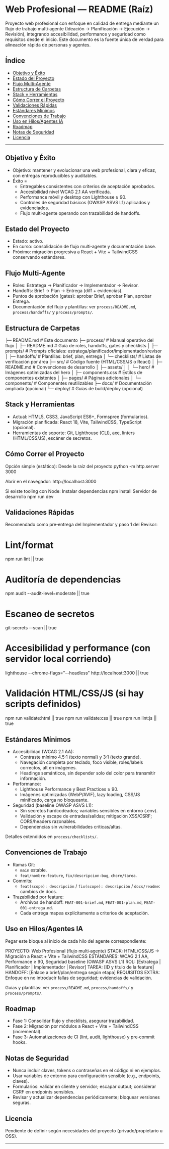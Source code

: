 # Web Profesional — README (Raíz)

Proyecto web profesional con enfoque en calidad de entrega mediante un flujo de trabajo multi‑agente (Ideación → Planificación → Ejecución → Revisión), integrando accesibilidad, performance y seguridad como requisitos desde el inicio. Este documento es la fuente única de verdad para alineación rápida de personas y agentes.

## Índice
- [Objetivo y Éxito](#objetivo-y-éxito)
- [Estado del Proyecto](#estado-del-proyecto)
- [Flujo Multi‑Agente](#flujo-multi-agente)
- [Estructura de Carpetas](#estructura-de-carpetas)
- [Stack y Herramientas](#stack-y-herramientas)
- [Cómo Correr el Proyecto](#cómo-correr-el-proyecto)
- [Validaciones Rápidas](#validaciones-rápidas)
- [Estándares Mínimos](#estándares-mínimos)
- [Convenciones de Trabajo](#convenciones-de-trabajo)
- [Uso en Hilos/Agentes IA](#uso-en-hilosagentes-ia)
- [Roadmap](#roadmap)
- [Notas de Seguridad](#notas-de-seguridad)
- [Licencia](#licencia)

---

## Objetivo y Éxito
- Objetivo: mantener y evolucionar una web profesional, clara y eficaz, con entregas reproducibles y auditables.  
- Éxito =  
  - Entregables consistentes con criterios de aceptación aprobados.  
  - Accesibilidad nivel WCAG 2.1 AA verificada.  
  - Performance móvil y desktop con Lighthouse ≥ 90.  
  - Controles de seguridad básicos (OWASP ASVS L1) aplicados y evidenciados.  
  - Flujo multi‑agente operando con trazabilidad de handoffs.

## Estado del Proyecto
- Estado: activo.  
- En curso: consolidación de flujo multi‑agente y documentación base.  
- Próximo: migración progresiva a React + Vite + TailwindCSS conservando estándares.

## Flujo Multi‑Agente
- Roles: Estratega → Planificador → Implementador → Revisor.  
- Handoffs: Brief → Plan → Entrega (diff + evidencias).  
- Puntos de aprobación (gates): aprobar Brief, aprobar Plan, aprobar Entrega.  
- Documentación del flujo y plantillas: ver `process/README.md`, `process/handoffs/` y `process/prompts/`.

## Estructura de Carpetas
├─ README.md                     # Este documento
├─ process/                      # Manual operativo del flujo
│  ├─ README.md                  # Guía de roles, handoffs, gates y checklists
│  ├─ prompts/                   # Prompts oficiales: estratega/planificador/implementador/revisor
│  ├─ handoffs/                  # Plantillas: brief, plan, entrega
│  └─ checklists/                # Listas de verificación por área
├─ src/                          # Código fuente (HTML/CSS/JS o React)
│  ├─ README.md                  # Convenciones de desarrollo
│  ├─ assets/
│  │  └─ hero/                   # Imágenes optimizadas del hero
│  ├─ components.css             # Estilos de componentes existentes
│  ├─ pages/                     # Páginas adicionales
│  └─ components/                # Componentes reutilizables
├─ docs/                         # Documentación ampliada (opcional)
└─ deploy/                       # Guías de build/deploy (opcional)


## Stack y Herramientas
- Actual: HTML5, CSS3, JavaScript ES6+, Formspree (formularios).  
- Migración planificada: React 18, Vite, TailwindCSS, TypeScript (opcional).  
- Herramientas de soporte: Git, Lighthouse (CLI), axe, linters (HTML/CSS/JS), escáner de secretos.

## Cómo Correr el Proyecto
Opción simple (estático):
Desde la raíz del proyecto
python -m http.server 3000

Abrir en el navegador:
http://localhost:3000

Si existe tooling con Node:
Instalar dependencias
npm install
Servidor de desarrollo
npm run dev

## Validaciones Rápidas
Recomendado como pre‑entrega del Implementador y paso 1 del Revisor:

# Lint/format
npm run lint || true

# Auditoría de dependencias
npm audit --audit-level=moderate || true

# Escaneo de secretos
git-secrets --scan || true

# Accesibilidad y performance (con servidor local corriendo)
lighthouse --chrome-flags="--headless" http://localhost:3000 || true

# Validación HTML/CSS/JS (si hay scripts definidos)
npm run validate:html || true
npm run validate:css || true
npm run lint:js || true


## Estándares Mínimos
- Accesibilidad (WCAG 2.1 AA):  
  - Contraste mínimo 4.5:1 (texto normal) y 3:1 (texto grande).  
  - Navegación completa por teclado, foco visible, roles/labels correctos, alt en imágenes.  
  - Headings semánticos, sin depender solo del color para transmitir información.  
- Performance:  
  - Lighthouse Performance y Best Practices ≥ 90.  
  - Imágenes optimizadas (WebP/AVIF), lazy loading, CSS/JS minificado, carga no bloqueante.  
- Seguridad (baseline OWASP ASVS L1):  
  - Sin secretos hardcodeados; variables sensibles en entorno (.env).  
  - Validación y escape de entradas/salidas; mitigación XSS/CSRF; CORS/headers razonables.  
  - Dependencias sin vulnerabilidades críticas/altas.

Detalles extendidos en `process/checklists/`.

## Convenciones de Trabajo
- Ramas Git:  
  - `main` estable.  
  - `feat/nombre-feature`, `fix/descripcion-bug`, `chore/tarea`.  
- Commits:  
  - `feat(scope): descripción` / `fix(scope): descripción` / `docs/readme`: cambios de docs.  
- Trazabilidad por feature:  
  - Archivos de handoff: `FEAT-001-brief.md`, `FEAT-001-plan.md`, `FEAT-001-entrega.md`.  
  - Cada entrega mapea explícitamente a criterios de aceptación.

## Uso en Hilos/Agentes IA
Pegar este bloque al inicio de cada hilo del agente correspondiente:

PROYECTO: Web Profesional (flujo multi‑agente)
STACK: HTML/CSS/JS → Migración a React + Vite + TailwindCSS
ESTÁNDARES: WCAG 2.1 AA, Performance ≥ 90, Seguridad baseline (OWASP ASVS L1)
ROL: [Estratega | Planificador | Implementador | Revisor]
TAREA: [ID y título de la feature]
HANDOFF: [Enlace a brief/plan/entrega según etapa]
REQUISITOS EXTRA: Enfoque en no introducir fallas de seguridad; evidencias de validación.

Guías y plantillas: ver `process/README.md`, `process/handoffs/` y `process/prompts/`.

## Roadmap
- Fase 1: Consolidar flujo y checklists, asegurar trazabilidad.  
- Fase 2: Migración por módulos a React + Vite + TailwindCSS (incremental).  
- Fase 3: Automatizaciones de CI (lint, audit, lighthouse) y pre‑commit hooks.

## Notas de Seguridad
- Nunca incluir claves, tokens o contraseñas en el código ni en ejemplos.  
- Usar variables de entorno para configuración sensible (e.g., endpoints, claves).  
- Formularios: validar en cliente y servidor; escapar output; considerar CSRF en endpoints sensibles.  
- Revisar y actualizar dependencias periódicamente; bloquear versiones seguras.

## Licencia
Pendiente de definir según necesidades del proyecto (privado/propietario u OSS).

---